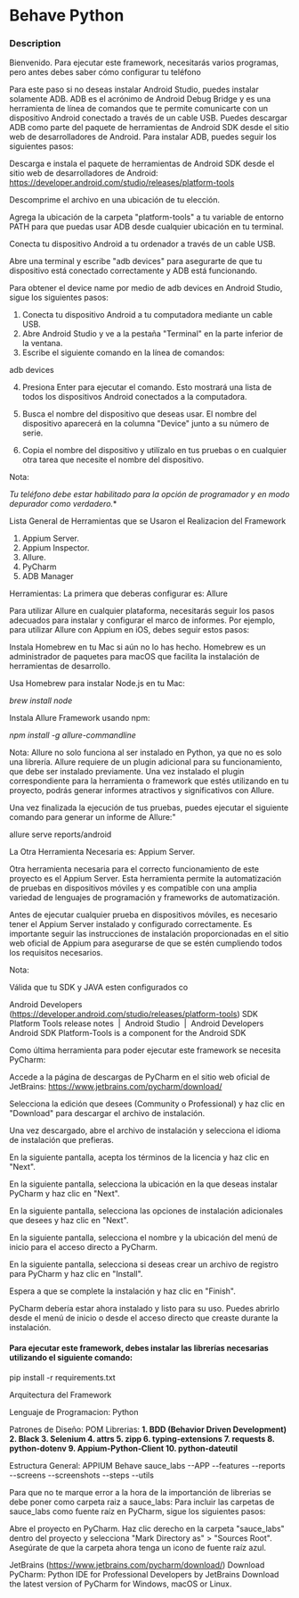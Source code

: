 # Behave Python 

### Description
Bienvenido. Para ejecutar este framework, necesitarás varios programas, pero antes debes saber cómo configurar tu teléfono

Para este paso si no deseas instalar Android Studio, puedes instalar solamente ADB. ADB es el acrónimo de Android Debug Bridge y es una herramienta de línea de comandos que te permite comunicarte con un dispositivo Android conectado a través de un cable USB. Puedes descargar ADB como parte del paquete de herramientas de Android SDK desde el sitio web de desarrolladores de Android.
Para instalar ADB, puedes seguir los siguientes pasos:

Descarga e instala el paquete de herramientas de Android SDK desde el sitio web de desarrolladores de Android: https://developer.android.com/studio/releases/platform-tools

Descomprime el archivo en una ubicación de tu elección.

Agrega la ubicación de la carpeta "platform-tools" a tu variable de entorno PATH para que puedas usar ADB desde cualquier ubicación en tu terminal.

Conecta tu dispositivo Android a tu ordenador a través de un cable USB.

Abre una terminal y escribe "adb devices" para asegurarte de que tu dispositivo está conectado correctamente y ADB está funcionando.

Para obtener el device name por medio de adb devices en Android Studio, sigue los siguientes pasos:

1. Conecta tu dispositivo Android a tu computadora mediante un cable USB.
2. Abre Android Studio y ve a la pestaña "Terminal" en la parte inferior de la ventana.
3. Escribe el siguiente comando en la línea de comandos:

adb devices


4. Presiona Enter para ejecutar el comando. Esto mostrará una lista de todos los dispositivos Android conectados a la computadora.

5. Busca el nombre del dispositivo que deseas usar. El nombre del dispositivo aparecerá en la columna "Device" junto a su número de serie.

6. Copia el nombre del dispositivo y utilízalo en tus pruebas o en cualquier otra tarea que necesite el nombre del dispositivo.

Nota: 

*Tu teléfono debe estar habilitado para la opción de programador y en modo depurador como verdadero.**

Lista General de Herramientas que se Usaron el Realizacion del Framework
1. Appium Server. 
2. Appium Inspector. 
3. Allure. 
4. PyCharm
5. ADB Manager

Herramientas: 
La primera que deberas configurar es: Allure

Para utilizar Allure en cualquier plataforma, necesitarás seguir los pasos adecuados para instalar y configurar el marco de informes. Por ejemplo, para utilizar Allure con Appium en iOS, debes seguir estos pasos:

Instala Homebrew en tu Mac si aún no lo has hecho. Homebrew es un administrador de paquetes para macOS que facilita la instalación de herramientas de desarrollo.

Usa Homebrew para instalar Node.js en tu Mac:

_brew install node_

Instala Allure Framework usando npm:

_npm install -g allure-commandline_

Nota: 
Allure no solo funciona al ser instalado en Python, ya que no es solo una librería. Allure requiere de un plugin adicional para su funcionamiento, que debe ser instalado previamente. Una vez instalado el plugin correspondiente para la herramienta o framework que estés utilizando en tu proyecto, podrás generar informes atractivos y significativos con Allure.

Una vez finalizada la ejecución de tus pruebas, puedes ejecutar el siguiente comando para generar un informe de Allure:"

allure serve reports/android

La Otra Herramienta Necesaria es: 
Appium Server.

Otra herramienta necesaria para el correcto funcionamiento de este proyecto es el Appium Server. Esta herramienta permite la automatización de pruebas en dispositivos móviles y es compatible con una amplia variedad de lenguajes de programación y frameworks de automatización.

Antes de ejecutar cualquier prueba en dispositivos móviles, es necesario tener el Appium Server instalado y configurado correctamente. Es importante seguir las instrucciones de instalación proporcionadas en el sitio web oficial de Appium para asegurarse de que se estén cumpliendo todos los requisitos necesarios.

Nota: 

Válida que tu SDK y JAVA esten configurados co

Android Developers (https://developer.android.com/studio/releases/platform-tools)
SDK Platform Tools release notes  |  Android Studio  |  Android Developers
Android SDK Platform-Tools is a component for the Android SDK

Como última herramienta para poder ejecutar este framework se necesita PyCharm:

Accede a la página de descargas de PyCharm en el sitio web oficial de JetBrains: https://www.jetbrains.com/pycharm/download/

Selecciona la edición que desees (Community o Professional) y haz clic en "Download" para descargar el archivo de instalación.

Una vez descargado, abre el archivo de instalación y selecciona el idioma de instalación que prefieras.

En la siguiente pantalla, acepta los términos de la licencia y haz clic en "Next".

En la siguiente pantalla, selecciona la ubicación en la que deseas instalar PyCharm y haz clic en "Next".

En la siguiente pantalla, selecciona las opciones de instalación adicionales que desees y haz clic en "Next".

En la siguiente pantalla, selecciona el nombre y la ubicación del menú de inicio para el acceso directo a PyCharm.

En la siguiente pantalla, selecciona si deseas crear un archivo de registro para PyCharm y haz clic en "Install".

Espera a que se complete la instalación y haz clic en "Finish".

PyCharm debería estar ahora instalado y listo para su uso. Puedes abrirlo desde el menú de inicio o desde el acceso directo que creaste durante la instalación.

#### Para ejecutar este framework, debes instalar las librerías necesarias utilizando el siguiente comando:
pip install -r requirements.txt

Arquitectura del Framework

Lenguaje de Programacion: Python 

Patrones de Diseño: POM
Librerias: 
**1. BDD (Behavior Driven Development)
2. Black
3. Selenium
4. attrs
5. zipp
6. typing-extensions
7. requests
8. python-dotenv
9. Appium-Python-Client
10. python-dateutil**

Estructura General: 
APPIUM
    Behave
        sauce_labs
         --APP
         --features
         --reports
         --screens
         --screenshots
         --steps
         --utils

Para que no te marque error a la hora de la importanción de librerias 
se debe poner como carpeta raiz a sauce_labs: 
Para incluir las carpetas de sauce_labs como fuente raíz en PyCharm, sigue los siguientes pasos:

Abre el proyecto en PyCharm.
Haz clic derecho en la carpeta "sauce_labs" dentro del proyecto y selecciona "Mark Directory as" > "Sources Root".
Asegúrate de que la carpeta ahora tenga un icono de fuente raíz azul.

JetBrains (https://www.jetbrains.com/pycharm/download/)
Download PyCharm: Python IDE for Professional Developers by JetBrains
Download the latest version of PyCharm for Windows, macOS or Linux.